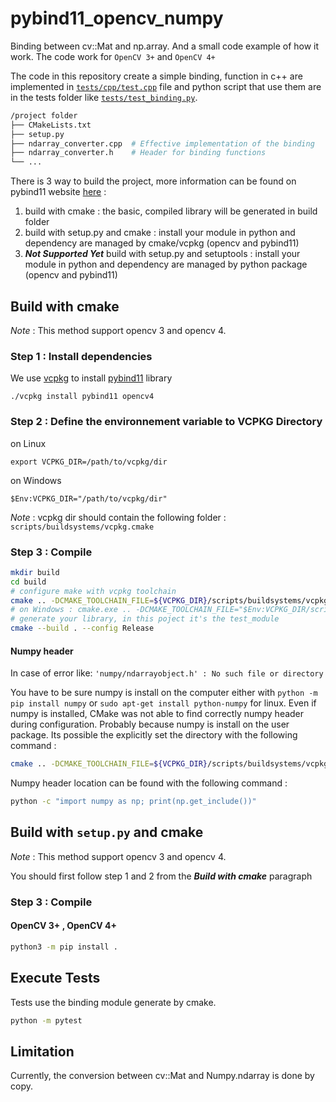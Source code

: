 # pybind11_opencv_numpy

Binding between cv::Mat and np.array. And a small code example of how it work. The code work for `OpenCV 3+` and `OpenCV 4+`

The code in this repository create a simple binding, function in c++ are implemented in [`tests/cpp/test.cpp`](tests/cpp/test.cpp) file and python script that use them are in the tests folder like [`tests/test_binding.py`](tests/test_binding.py).

```bash
/project folder
├── CMakeLists.txt
├── setup.py
├── ndarray_converter.cpp  # Effective implementation of the binding
├── ndarray_converter.h    # Header for binding functions
└── ...
```

There is 3 way to build the project, more information can be found on pybind11 website [here](https://pybind11.readthedocs.io/en/stable/compiling.html#build-systems) :
  1. build with cmake : the basic, compiled library will be generated in build folder
  2. build with setup.py and cmake : install your module in python and dependency are managed by cmake/vcpkg (opencv and pybind11)
  3. ***Not Supported Yet*** build with setup.py and setuptools : install your module in python and dependency are managed by python package (opencv and pybind11)

## Build with cmake

*Note* : This method support opencv 3 and opencv 4.

### Step 1 : Install dependencies

We use [vcpkg](https://github.com/Microsoft/vcpkg) to install [pybind11](https://github.com/pybind/pybind11) library

```
./vcpkg install pybind11 opencv4
```

### Step 2 : Define the environnement variable to VCPKG Directory

on Linux
```
export VCPKG_DIR=/path/to/vcpkg/dir
```

on Windows
```
$Env:VCPKG_DIR="/path/to/vcpkg/dir"
```

*Note* : vcpkg dir should contain the following folder : `scripts/buildsystems/vcpkg.cmake`

### Step 3 : Compile

```bash
mkdir build
cd build
# configure make with vcpkg toolchain
cmake .. -DCMAKE_TOOLCHAIN_FILE=${VCPKG_DIR}/scripts/buildsystems/vcpkg.cmake
# on Windows : cmake.exe .. -DCMAKE_TOOLCHAIN_FILE="$Env:VCPKG_DIR/scripts/buildsystems/vcpkg.cmake"
# generate your library, in this poject it's the test_module
cmake --build . --config Release
```

#### Numpy header

In case of error like: `'numpy/ndarrayobject.h' : No such file or directory`

You have to be sure numpy is install on the computer either with `python -m pip install numpy` or `sudo apt-get install python-numpy` for linux.
Even if numpy is installed, CMake was not able to find correctly numpy header during configuration. Probably because numpy is install on the user package. Its possible the explicitly set the directory with the following command :

```bash
cmake .. -DCMAKE_TOOLCHAIN_FILE=${VCPKG_DIR}/scripts/buildsystems/vcpkg.cmake -DNUMPY_INCLUDE_DIR="${PYTHON_USER_DIR}/LocalCache/local-packages/Python39/site-packages/numpy/core/include/"
```

Numpy header location can be found with the following command :

```bash
python -c "import numpy as np; print(np.get_include())"
```

## Build with `setup.py` and cmake

*Note* : This method support opencv 3 and opencv 4.

You should first follow step 1 and 2 from the ***Build with cmake*** paragraph

### Step 3 : Compile

#### OpenCV 3+ , OpenCV 4+

```bash
python3 -m pip install .
```


## Execute Tests

Tests use the binding module generate by cmake.

```bash
python -m pytest
```


## Limitation

Currently, the conversion between cv::Mat and Numpy.ndarray is done by copy.
